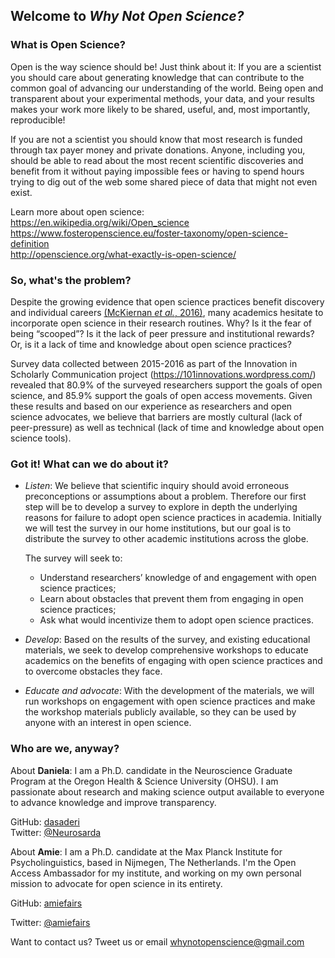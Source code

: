 ## Welcome to *Why Not Open Science?*

### What is Open Science? 
Open is the way science should be! Just think about it: If you are a scientist you should care about generating knowledge that can contribute to the common goal of advancing our understanding of the world. Being open and transparent about your experimental methods, your data, and your results makes your work more likely to be shared, useful, and, most importantly, reproducible!

If you are not a scientist you should know that most research is funded through tax payer money and private donations. Anyone, including you, should be able to read about the most recent scientific discoveries and benefit from it without paying impossible fees or having to spend hours trying to dig out of the web some shared piece of data that might not even exist. 

Learn more about open science:   
https://en.wikipedia.org/wiki/Open_science  
https://www.fosteropenscience.eu/foster-taxonomy/open-science-definition  
http://openscience.org/what-exactly-is-open-science/


### So, what's the problem?

Despite the growing evidence that open science practices benefit discovery and individual careers [(McKiernan *et al.*, 2016)](https://elifesciences.org/content/5/e16800), many academics hesitate to incorporate open science in their research routines. Why? Is it the fear of being “scooped”? Is it the lack of peer pressure and institutional rewards? Or, is it a lack of time and knowledge about open science practices? 

Survey data collected between 2015-2016 as part of the Innovation in Scholarly Communication project (https://101innovations.wordpress.com/) revealed that 80.9% of the surveyed researchers support the goals of open science, and 85.9% support the goals of open access movements. Given these results and based on our experience as researchers and open science advocates, we believe that barriers are mostly cultural (lack of peer-pressure) as well as technical (lack of time and knowledge about open science tools).

### Got it! What can we do about it?

* *Listen*: We believe that scientific inquiry should avoid erroneous preconceptions or assumptions about a problem. Therefore our first step will be to develop a survey to explore in depth the underlying reasons for failure to adopt open science practices in academia. Initially we will test the survey in our home institutions, but our goal is to distribute the survey to other academic institutions across the globe.

     The survey will seek to:
     * Understand researchers’ knowledge of and engagement with open science practices; 
     * Learn about obstacles that prevent them from engaging in open science practices; 
     * Ask what would incentivize them to adopt open science practices.

* *Develop*: Based on the results of the survey, and existing educational materials, we seek to develop comprehensive workshops to educate academics on the benefits of engaging with open science practices and to overcome obstacles they face.

* *Educate and advocate*: With the development of the materials, we will run workshops on engagement with open science practices and make the workshop materials publicly available, so they can be used by anyone with an interest in open science.

### Who are we, anyway?
About __Daniela__: I am a Ph.D. candidate in the Neuroscience Graduate Program at the Oregon Health & Science University (OHSU). I am passionate about research and making science output available to everyone to advance knowledge and improve transparency.  

GitHub: [dasaderi](https://github.com/dasaderi)  
Twitter: [@Neurosarda](https://twitter.com/Neurosarda)  

About __Amie__: I am a Ph.D. candidate at the Max Planck Institute for Psycholinguistics, based in Nijmegen, The Netherlands. I'm the Open Access Ambassador for my institute, and working on my own personal mission to advocate for open science in its entirety. 

GitHub: [amiefairs](https://github.com/amiefairs)

Twitter: [@amiefairs](https://twitter.com/amiefairs)

Want to contact us? Tweet us or email whynotopenscience@gmail.com




